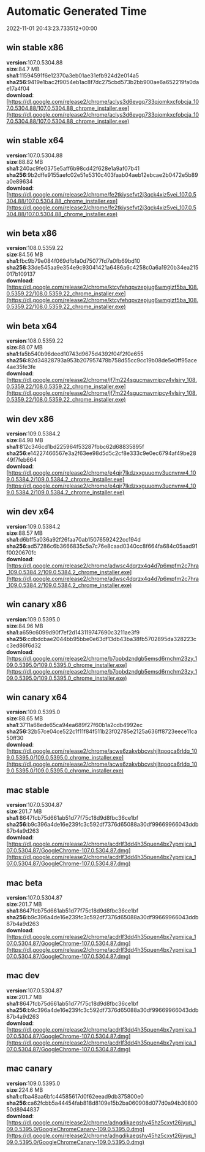 # Automatic Generated Time
2022-11-01 20:43:23.733512+00:00

## win stable x86
**version**:107.0.5304.88  
**size**:84.7 MB  
**sha1**:11594591f6e12370a3eb01ae31efb924d2e014a5  
**sha256**:9419e1bac2f9054eb1ac8f7dc275cbd573b2bb900ae6a652219fa0dae17a4f04  
**download**:[https://dl.google.com/release2/chrome/aclys3d6evgq733qjomkxcfobcja_107.0.5304.88/107.0.5304.88_chrome_installer.exe](https://dl.google.com/release2/chrome/aclys3d6evgq733qjomkxcfobcja_107.0.5304.88/107.0.5304.88_chrome_installer.exe)  

## win stable x64
**version**:107.0.5304.88  
**size**:88.82 MB  
**sha1**:240ac9fe0375e5aff6b98cd42f628e1a9af07b41  
**sha256**:9b2dffe9155aefc02e51e5310c403faab04aeb12ebcae2b0472e5b89a0e89634  
**download**:[https://dl.google.com/release2/chrome/fe2tkiysefvt2j3qck4xiz5vei_107.0.5304.88/107.0.5304.88_chrome_installer.exe](https://dl.google.com/release2/chrome/fe2tkiysefvt2j3qck4xiz5vei_107.0.5304.88/107.0.5304.88_chrome_installer.exe)  

## win beta x86
**version**:108.0.5359.22  
**size**:84.56 MB  
**sha1**:fbc9b79e084f069dfb1a0d75077fd7a0fb69bd10  
**sha256**:33de545aa9e354e9c93041421a6486a6c4258c0a6a1920b34ea215017b109137  
**download**:[https://dl.google.com/release2/chrome/ktcyfehqpvzepjug6wmgizf5ba_108.0.5359.22/108.0.5359.22_chrome_installer.exe](https://dl.google.com/release2/chrome/ktcyfehqpvzepjug6wmgizf5ba_108.0.5359.22/108.0.5359.22_chrome_installer.exe)  

## win beta x64
**version**:108.0.5359.22  
**size**:88.07 MB  
**sha1**:fa5b540b96deed10743d9675d4392f04f2f0e655  
**sha256**:82d34828793a953b207957478b758d55cc9cc19b08de5e0ff95ace4ae35fe3fe  
**download**:[https://dl.google.com/release2/chrome/jf7m224sgucmavmipcy4vlsiry_108.0.5359.22/108.0.5359.22_chrome_installer.exe](https://dl.google.com/release2/chrome/jf7m224sgucmavmipcy4vlsiry_108.0.5359.22/108.0.5359.22_chrome_installer.exe)  

## win dev x86
**version**:109.0.5384.2  
**size**:84.98 MB  
**sha1**:812c346cd1bd225964f53287fbbc62d68835895f  
**sha256**:e14227466567e3a2f63ee98d5d5c2cf8e333c9e0ec6794af49be2849f7feb664  
**download**:[https://dl.google.com/release2/chrome/e4qjr7lkdzxxguuomv3ucnvnw4_109.0.5384.2/109.0.5384.2_chrome_installer.exe](https://dl.google.com/release2/chrome/e4qjr7lkdzxxguuomv3ucnvnw4_109.0.5384.2/109.0.5384.2_chrome_installer.exe)  

## win dev x64
**version**:109.0.5384.2  
**size**:88.57 MB  
**sha1**:d6bff5a036a92f26faa70ab15076592422cc194d  
**sha256**:ad57286c6b3666835c5a7c76e8caad0340cc8f664fa684c05aad91f0020670fc  
**download**:[https://dl.google.com/release2/chrome/adwsc4dqrzx4q4d7p6mpfm2c7hra_109.0.5384.2/109.0.5384.2_chrome_installer.exe](https://dl.google.com/release2/chrome/adwsc4dqrzx4q4d7p6mpfm2c7hra_109.0.5384.2/109.0.5384.2_chrome_installer.exe)  

## win canary x86
**version**:109.0.5395.0  
**size**:84.96 MB  
**sha1**:a659c6099d90f7ef2d143119747690c3211ae3f9  
**sha256**:cdbdcbae2044bb95bbe0e63df13db43ba38fb5702895da328223cc3ed86f6d32  
**download**:[https://dl.google.com/release2/chrome/b7opbdzndgb5emsd6rnchm23zy_109.0.5395.0/109.0.5395.0_chrome_installer.exe](https://dl.google.com/release2/chrome/b7opbdzndgb5emsd6rnchm23zy_109.0.5395.0/109.0.5395.0_chrome_installer.exe)  

## win canary x64
**version**:109.0.5395.0  
**size**:88.65 MB  
**sha1**:3711a68ede65ca94ea689f27f60b1a2cdb4992ec  
**sha256**:32b57ce04ce522c1f11f84f511b23f02785e2125a636ff8723eece11ca50ff30  
**download**:[https://dl.google.com/release2/chrome/acws6zakvbbcvshjltqoqca6rldq_109.0.5395.0/109.0.5395.0_chrome_installer.exe](https://dl.google.com/release2/chrome/acws6zakvbbcvshjltqoqca6rldq_109.0.5395.0/109.0.5395.0_chrome_installer.exe)  

## mac stable
**version**:107.0.5304.87  
**size**:201.7 MB  
**sha1**:8647fcb75d661ab51d77f75c18d9d8fbc36ce1bf  
**sha256**:b9c396a4de16e239fc3c592df7376d65088a30df99669966043ddb87b4a9d263  
**download**:[https://dl.google.com/release2/chrome/acdrlf3dd4h35puen4bx7ypmijca_107.0.5304.87/GoogleChrome-107.0.5304.87.dmg](https://dl.google.com/release2/chrome/acdrlf3dd4h35puen4bx7ypmijca_107.0.5304.87/GoogleChrome-107.0.5304.87.dmg)  

## mac beta
**version**:107.0.5304.87  
**size**:201.7 MB  
**sha1**:8647fcb75d661ab51d77f75c18d9d8fbc36ce1bf  
**sha256**:b9c396a4de16e239fc3c592df7376d65088a30df99669966043ddb87b4a9d263  
**download**:[https://dl.google.com/release2/chrome/acdrlf3dd4h35puen4bx7ypmijca_107.0.5304.87/GoogleChrome-107.0.5304.87.dmg](https://dl.google.com/release2/chrome/acdrlf3dd4h35puen4bx7ypmijca_107.0.5304.87/GoogleChrome-107.0.5304.87.dmg)  

## mac dev
**version**:107.0.5304.87  
**size**:201.7 MB  
**sha1**:8647fcb75d661ab51d77f75c18d9d8fbc36ce1bf  
**sha256**:b9c396a4de16e239fc3c592df7376d65088a30df99669966043ddb87b4a9d263  
**download**:[https://dl.google.com/release2/chrome/acdrlf3dd4h35puen4bx7ypmijca_107.0.5304.87/GoogleChrome-107.0.5304.87.dmg](https://dl.google.com/release2/chrome/acdrlf3dd4h35puen4bx7ypmijca_107.0.5304.87/GoogleChrome-107.0.5304.87.dmg)  

## mac canary
**version**:109.0.5395.0  
**size**:224.6 MB  
**sha1**:cfba48aa6bfc44585617d0f62eead9db375800e0  
**sha256**:ca62fcbb5a44454fab818d8109e15b2ba060908d077d0a94b3080050d8944837  
**download**:[https://dl.google.com/release2/chrome/adngdikaegshy45hz5cxyt26jyuq_109.0.5395.0/GoogleChromeCanary-109.0.5395.0.dmg](https://dl.google.com/release2/chrome/adngdikaegshy45hz5cxyt26jyuq_109.0.5395.0/GoogleChromeCanary-109.0.5395.0.dmg)  

